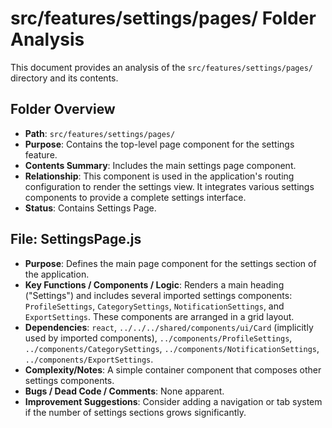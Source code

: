 # src/features/settings/pages/ Folder Analysis

This document provides an analysis of the `src/features/settings/pages/` directory and its contents.

## Folder Overview
- **Path**: `src/features/settings/pages/`
- **Purpose**: Contains the top-level page component for the settings feature.
- **Contents Summary**: Includes the main settings page component.
- **Relationship**: This component is used in the application's routing configuration to render the settings view. It integrates various settings components to provide a complete settings interface.
- **Status**: Contains Settings Page.

## File: SettingsPage.js
- **Purpose**: Defines the main page component for the settings section of the application.
- **Key Functions / Components / Logic**: Renders a main heading ("Settings") and includes several imported settings components: `ProfileSettings`, `CategorySettings`, `NotificationSettings`, and `ExportSettings`. These components are arranged in a grid layout.
- **Dependencies**: `react`, `../../../shared/components/ui/Card` (implicitly used by imported components), `../components/ProfileSettings`, `../components/CategorySettings`, `../components/NotificationSettings`, `../components/ExportSettings`.
- **Complexity/Notes**: A simple container component that composes other settings components.
- **Bugs / Dead Code / Comments**: None apparent.
- **Improvement Suggestions**: Consider adding a navigation or tab system if the number of settings sections grows significantly.
